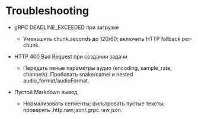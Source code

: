 # Troubleshooting

- gRPC DEADLINE_EXCEEDED при загрузке
  - Уменьшить chunk.seconds до 120/60; включить HTTP fallback per-chunk.

- HTTP 400 Bad Request при создании задачи
  - Передать явные параметры аудио (encoding, sample_rate, channels). Пробовать snake/camel и nested audio_format/audioFormat.

- Пустой Markdown вывод
  - Нормализовать сегменты; фильтровать пустые тексты; проверять .http.raw.json/.grpc.raw.json.
